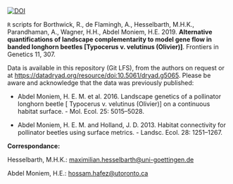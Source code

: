 [![DOI](https://img.shields.io/badge/DOI-10.3389/fgene.2020.00307-blue.svg)](https://doi.org/10.3389/fgene.2020.00307) 

`R` scripts for Borthwick, R., de Flamingh, A., Hesselbarth, M.H.K., Parandhaman, A., Wagner, H.H., Abdel Moniem, H.E. 2019. **Alternative quantifications of landscape complementarity to model gene flow in banded longhorn beetles [Typocerus v. velutinus (Olivier)]**. Frontiers in Genetics 11, 307.

Data is available in this repository (Git LFS), from the authors on request or at <https://datadryad.org/resource/doi:10.5061/dryad.g5065>. Please be aware and acknowledge that the data was previously published: 

  * Abdel Moniem, H. E. M. et al. 2016. Landscape genetics of a pollinator longhorn beetle [ Typocerus v. velutinus (Olivier)] on a continuous habitat surface. -
  Mol. Ecol. 25: 5015–5028.

  * Abdel Moniem, H. E. M. and Holland, J. D. 2013. Habitat connectivity for pollinator beetles using surface metrics. - Landsc. Ecol. 28: 1251–1267.

**Correspondance:**

Hesselbarth, M.H.K.: maximilian.hesselbarth@uni-goettingen.de

Abdel Moniem, H.E.: hossam.hafez@utoronto.ca
